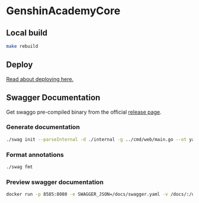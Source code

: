 # GenshinAcademyCore

## Local build

```bash
make rebuild
```

## Deploy

[Read about deploying here.](deploy/README.md)

## Swagger Documentation

Get swaggo pre-compiled binary from the official [release page](https://github.com/swaggo/swag/releases).

### Generate documentation

```bash
./swag init --parseInternal -d ./internal -g ../cmd/web/main.go --ot yaml 
```

### Format annotations

```bash
./swag fmt
```

### Preview swagger documentation

```bash
docker run -p 8585:8080 -e SWAGGER_JSON=/docs/swagger.yaml -v /docs/:/docs swaggerapi/swagger-ui
```